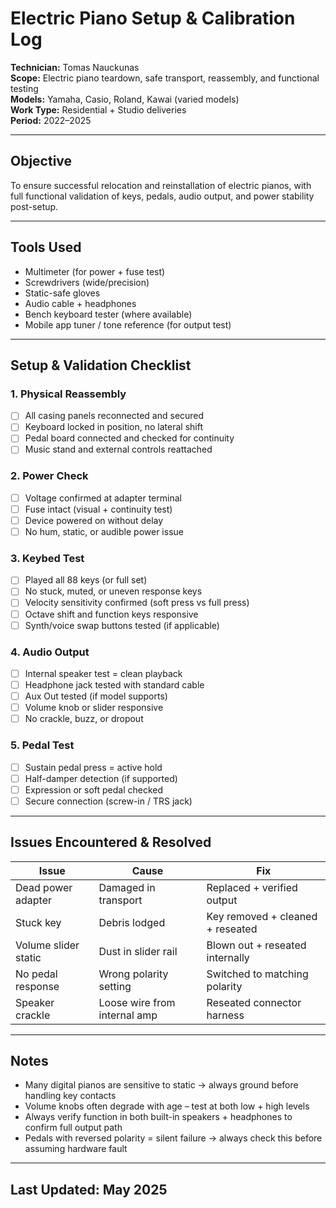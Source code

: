 # Electric Piano Setup & Calibration Log  
**Technician:** Tomas Nauckunas  
**Scope:** Electric piano teardown, safe transport, reassembly, and functional testing  
**Models:** Yamaha, Casio, Roland, Kawai (varied models)  
**Work Type:** Residential + Studio deliveries  
**Period:** 2022–2025

---

## Objective

To ensure successful relocation and reinstallation of electric pianos, with full functional validation of keys, pedals, audio output, and power stability post-setup.

---

## Tools Used

- Multimeter (for power + fuse test)  
- Screwdrivers (wide/precision)  
- Static-safe gloves  
- Audio cable + headphones  
- Bench keyboard tester (where available)  
- Mobile app tuner / tone reference (for output test)

---

## Setup & Validation Checklist

### 1. **Physical Reassembly**
- [ ] All casing panels reconnected and secured  
- [ ] Keyboard locked in position, no lateral shift  
- [ ] Pedal board connected and checked for continuity  
- [ ] Music stand and external controls reattached

### 2. **Power Check**
- [ ] Voltage confirmed at adapter terminal  
- [ ] Fuse intact (visual + continuity test)  
- [ ] Device powered on without delay  
- [ ] No hum, static, or audible power issue

### 3. **Keybed Test**
- [ ] Played all 88 keys (or full set)  
- [ ] No stuck, muted, or uneven response keys  
- [ ] Velocity sensitivity confirmed (soft press vs full press)  
- [ ] Octave shift and function keys responsive  
- [ ] Synth/voice swap buttons tested (if applicable)

### 4. **Audio Output**
- [ ] Internal speaker test = clean playback  
- [ ] Headphone jack tested with standard cable  
- [ ] Aux Out tested (if model supports)  
- [ ] Volume knob or slider responsive  
- [ ] No crackle, buzz, or dropout

### 5. **Pedal Test**
- [ ] Sustain pedal press = active hold  
- [ ] Half-damper detection (if supported)  
- [ ] Expression or soft pedal checked  
- [ ] Secure connection (screw-in / TRS jack)

---

## Issues Encountered & Resolved

| Issue | Cause | Fix |
|-------|-------|-----|
| Dead power adapter | Damaged in transport | Replaced + verified output |
| Stuck key | Debris lodged | Key removed + cleaned + reseated |
| Volume slider static | Dust in slider rail | Blown out + reseated internally |
| No pedal response | Wrong polarity setting | Switched to matching polarity |
| Speaker crackle | Loose wire from internal amp | Reseated connector harness |

---

## Notes

- Many digital pianos are sensitive to static → always ground before handling key contacts  
- Volume knobs often degrade with age – test at both low + high levels  
- Always verify function in both built-in speakers + headphones to confirm full output path  
- Pedals with reversed polarity = silent failure → always check this before assuming hardware fault

---

## Last Updated: May 2025

